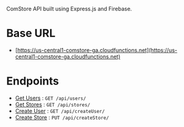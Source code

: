 ComStore API built using Express.js and Firebase.
# Base URL
* [https://us-central1-comstore-ga.cloudfunctions.net](https://us-central1-comstore-ga.cloudfunctions.net)
# Endpoints
* [Get Users](https://github.com/govindsartaj/comstore-api/blob/c49107b5a7c08f194a2388ce47720eb1fb17bfd2/functions/index.js#L27) : `GET /api/users/`
* [Get Stores](https://github.com/govindsartaj/comstore-api/blob/c49107b5a7c08f194a2388ce47720eb1fb17bfd2/functions/index.js#L9) : `GET /api/stores/`
* [Create User](https://github.com/govindsartaj/comstore-api/blob/c49107b5a7c08f194a2388ce47720eb1fb17bfd2/functions/index.js#L64) : `GET /api/createUser/`
* [Create Store](https://github.com/govindsartaj/comstore-api/blob/c49107b5a7c08f194a2388ce47720eb1fb17bfd2/functions/index.js#L45) : `PUT /api/createStore/`
